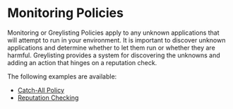 [title]: # (Monitoring Policies)
[tags]: # (discovery)
[priority]: # (4)
# Monitoring Policies

Monitoring or Greylisting Policies apply to any unknown applications that will attempt to run in your environment. It is important to discover unknown applications and determine whether to let them run or whether they are harmful. Greylisting provides a system for discovering the unknowns and adding an action that hinges on a reputation check.

The following examples are available:

* [Catch-All Policy](catch-all.md)
* [Reputation Checking](reputation.md)
